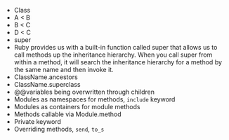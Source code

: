 - Class
- A < B
- B < C
- D < C
- super
- Ruby provides us with a built-in function called super that allows us to call methods up the inheritance hierarchy. When you call super from within a method, it will search the inheritance hierarchy for a method by the same name and then invoke it.
- ClassName.ancestors
- ClassName.superclass
- @@variables being overwritten through children
- Modules as namespaces for methods, `include` keyword
- Modules as containers for module methods
- Methods callable via Module.method
- Private keyword
- Overriding methods, `send`, `to_s`
